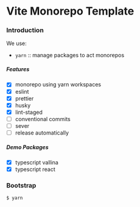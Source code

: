 # Vite Monorepo Template

### Introduction

We use:

- `yarn` :: manage packages to act monorepos

##### Features

- [x] monorepo using yarn workspaces
- [x] eslint
- [x] prettier
- [x] husky
- [x] lint-staged
- [ ] conventional commits
- [ ] sever
- [ ] release automatically

##### Demo Packages

- [x] typescript vallina
- [x] typescript react

### Bootstrap

```
$ yarn
```

